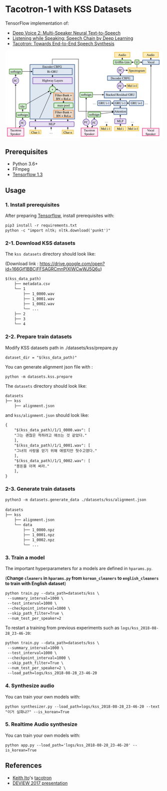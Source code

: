 # Tacotron-1 with KSS Datasets

TensorFlow implementation of:

- [Deep Voice 2: Multi-Speaker Neural Text-to-Speech](https://arxiv.org/abs/1705.08947)
- [Listening while Speaking: Speech Chain by Deep Learning](https://arxiv.org/abs/1707.04879)
- [Tacotron: Towards End-to-End Speech Synthesis](https://arxiv.org/abs/1703.10135)

![model](./assets/model.png)


## Prerequisites

- Python 3.6+
- FFmpeg
- [Tensorflow 1.3](https://www.tensorflow.org/install/)

## Usage

### 1. Install prerequisites

After preparing [Tensorflow](https://www.tensorflow.org/install/), install prerequisites with:

    pip3 install -r requirements.txt
    python -c "import nltk; nltk.download('punkt')"

### 2-1. Download KSS datasets

The `kss datasets` directory should look like:

(Download link : https://drive.google.com/open?id=166Gjf1BBCjFFSAGRCmnPIXIWCwWJ5Q6u)

    $(kss_data_path)
        ├── metadata.csv
        └── 1
            ├── 1_0000.wav
            ├── 1_0001.wav
            ├── 1_0002.wav
            └── ...
        ├── 2
        ├── 3
        └── 4
	
### 2-2. Prepare train datasets

Modify KSS datasets path in ./datasets/kss/prepare.py

    dataset_dir = "$(kss_data_path)"

You can generate alignment json file with :

    python -m datasets.kss.prepare 

The `datasets` directory should look like:

    datasets
    ├── kss
        ├── alignment.json

and `kss/alignment.json` should look like:

    {
	    "$(kss_data_path)/1/1_0000.wav": [
		"그는 괜찮은 척하려고 애쓰는 것 같았다."
	    ],
	    "$(kss_data_path)/1/1_0001.wav": [
		"그녀의 사랑을 얻기 위해 애썼지만 헛수고였다."
	    ],
	    "$(kss_data_path)/1/1_0002.wav": [
		"용돈을 아껴 써라."
	    ],
    }
    
    
### 2-3. Generate train datasets

    python3 -m datasets.generate_data ./datasets/kss/alignment.json

    datasets
    ├── kss
        ├── alignment.json
        └── data
            ├── 1_0000.npz
            ├── 1_0001.npz
            ├── 1_0002.npz
            └── ...


### 3. Train a model

The important hyperparameters for a models are defined in `hparams.py`.

(**Change `cleaners` in `hparams.py` from `korean_cleaners` to `english_cleaners` to train with English dataset**)

    python train.py --data_path=datasets/kss \
	 --summary_interval=1000 \
	 --test_interval=1000 \
	 --checkpoint_interval=1000 \
	 --skip_path_filter=True \
	 --num_test_per_speaker=2

To restart a training from previous experiments such as `logs/kss_2018-08-28_23-46-20`:

    python train.py --data_path=datasets/kss \
	 --summary_interval=1000 \
	 --test_interval=1000 \
	 --checkpoint_interval=1000 \
	 --skip_path_filter=True \
	 --num_test_per_speaker=2 \
	 --load_path=logs/kss_2018-08-28_23-46-20
 

### 4. Synthesize audio

You can train your own models with:

    python synthesizer.py --load_path=logs/kss_2018-08-28_23-46-20 --text "이거 실화냐?" --is_korean=True
	
	
### 5. Realtime Audio synthesize

You can train your own models with:

    python app.py --load_path='logs/kss_2018-08-28_23-46-20' --is_korean=True	


## References

- [Keith Ito](https://github.com/keithito)'s [tacotron](https://github.com/keithito/tacotron)
- [DEVIEW 2017 presentation](https://www.slideshare.net/carpedm20/deview-2017-80824162)
